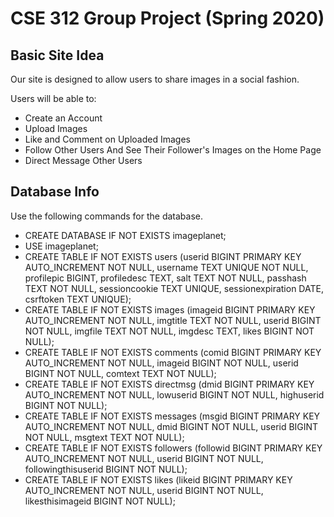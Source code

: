 # CSE 312 Group Project (Spring 2020)
## Basic Site Idea
Our site is designed to allow users to share images in a social fashion.

Users will be able to:
* Create an Account
* Upload Images
* Like and Comment on Uploaded Images
* Follow Other Users And See Their Follower's Images on the Home Page
* Direct Message Other Users

## Database Info
Use the following commands for the database.
* CREATE DATABASE IF NOT EXISTS imageplanet;
* USE imageplanet;
* CREATE TABLE IF NOT EXISTS users (userid BIGINT PRIMARY KEY AUTO_INCREMENT NOT NULL, 
                                    username TEXT UNIQUE NOT NULL, 
                                    profilepic BIGINT,
                                    profiledesc TEXT,
                                    salt TEXT NOT NULL,
                                    passhash TEXT NOT NULL,
                                    sessioncookie TEXT UNIQUE,
                                    sessionexpiration DATE,
                                    csrftoken TEXT UNIQUE);
* CREATE TABLE IF NOT EXISTS images (imageid BIGINT PRIMARY KEY AUTO_INCREMENT NOT NULL, 
                                     imgtitle TEXT NOT NULL, 
                                     userid BIGINT NOT NULL,
                                     imgfile TEXT NOT NULL,
                                     imgdesc TEXT,
                                     likes BIGINT NOT NULL);
* CREATE TABLE IF NOT EXISTS comments (comid BIGINT PRIMARY KEY AUTO_INCREMENT NOT NULL, 
                                       imageid BIGINT NOT NULL,
                                       userid BIGINT NOT NULL, 
                                       comtext TEXT NOT NULL);    
* CREATE TABLE IF NOT EXISTS directmsg (dmid BIGINT PRIMARY KEY AUTO_INCREMENT NOT NULL,
                                        lowuserid BIGINT NOT NULL, 
                                        highuserid BIGINT NOT NULL); 
* CREATE TABLE IF NOT EXISTS messages (msgid BIGINT PRIMARY KEY AUTO_INCREMENT NOT NULL, 
                                       dmid BIGINT NOT NULL,
                                       userid BIGINT NOT NULL, 
                                       msgtext TEXT NOT NULL);                                         
* CREATE TABLE IF NOT EXISTS followers (followid BIGINT PRIMARY KEY AUTO_INCREMENT NOT NULL, 
                                        userid BIGINT NOT NULL, 
                                        followingthisuserid BIGINT NOT NULL); 
* CREATE TABLE IF NOT EXISTS likes (likeid BIGINT PRIMARY KEY AUTO_INCREMENT NOT NULL, 
                                    userid BIGINT NOT NULL, 
                                    likesthisimageid BIGINT NOT NULL);                                          
                                        
                                    
                                    
                                    
                                    
                                    


